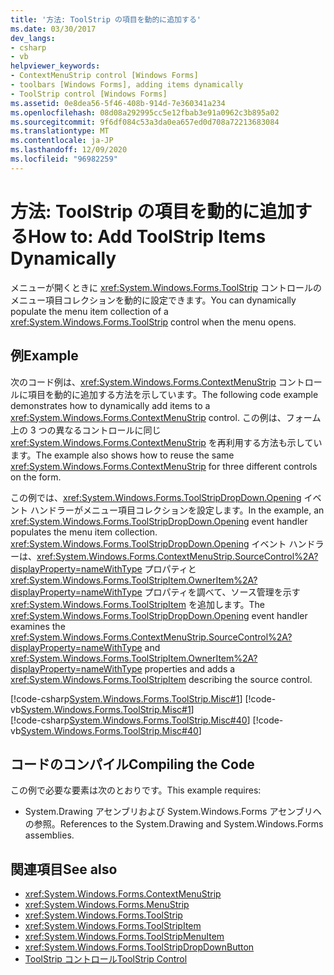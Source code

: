 ```yaml
---
title: '方法: ToolStrip の項目を動的に追加する'
ms.date: 03/30/2017
dev_langs:
- csharp
- vb
helpviewer_keywords:
- ContextMenuStrip control [Windows Forms]
- toolbars [Windows Forms], adding items dynamically
- ToolStrip control [Windows Forms]
ms.assetid: 0e8dea56-5f46-408b-914d-7e360341a234
ms.openlocfilehash: 08d08a292995cc5e12fbab3e91a0962c3b895a02
ms.sourcegitcommit: 9f6df084c53a3da0ea657ed0d708a72213683084
ms.translationtype: MT
ms.contentlocale: ja-JP
ms.lasthandoff: 12/09/2020
ms.locfileid: "96982259"
---
```

# <a name="how-to-add-toolstrip-items-dynamically"></a><span data-ttu-id="bbe16-102">方法: ToolStrip の項目を動的に追加する</span><span class="sxs-lookup"><span data-stu-id="bbe16-102">How to: Add ToolStrip Items Dynamically</span></span>
<span data-ttu-id="bbe16-103">メニューが開くときに <xref:System.Windows.Forms.ToolStrip> コントロールのメニュー項目コレクションを動的に設定できます。</span><span class="sxs-lookup"><span data-stu-id="bbe16-103">You can dynamically populate the menu item collection of a <xref:System.Windows.Forms.ToolStrip> control when the menu opens.</span></span>  
  
## <a name="example"></a><span data-ttu-id="bbe16-104">例</span><span class="sxs-lookup"><span data-stu-id="bbe16-104">Example</span></span>  
 <span data-ttu-id="bbe16-105">次のコード例は、<xref:System.Windows.Forms.ContextMenuStrip> コントロールに項目を動的に追加する方法を示しています。</span><span class="sxs-lookup"><span data-stu-id="bbe16-105">The following code example demonstrates how to dynamically add items to a <xref:System.Windows.Forms.ContextMenuStrip> control.</span></span> <span data-ttu-id="bbe16-106">この例は、フォーム上の 3 つの異なるコントロールに同じ <xref:System.Windows.Forms.ContextMenuStrip> を再利用する方法も示しています。</span><span class="sxs-lookup"><span data-stu-id="bbe16-106">The example also shows how to reuse the same <xref:System.Windows.Forms.ContextMenuStrip> for three different controls on the form.</span></span>  
  
 <span data-ttu-id="bbe16-107">この例では、<xref:System.Windows.Forms.ToolStripDropDown.Opening> イベント ハンドラーがメニュー項目コレクションを設定します。</span><span class="sxs-lookup"><span data-stu-id="bbe16-107">In the example, an <xref:System.Windows.Forms.ToolStripDropDown.Opening> event handler populates the menu item collection.</span></span> <span data-ttu-id="bbe16-108"><xref:System.Windows.Forms.ToolStripDropDown.Opening> イベント ハンドラーは、<xref:System.Windows.Forms.ContextMenuStrip.SourceControl%2A?displayProperty=nameWithType> プロパティと <xref:System.Windows.Forms.ToolStripItem.OwnerItem%2A?displayProperty=nameWithType> プロパティを調べて、ソース管理を示す <xref:System.Windows.Forms.ToolStripItem> を追加します。</span><span class="sxs-lookup"><span data-stu-id="bbe16-108">The <xref:System.Windows.Forms.ToolStripDropDown.Opening> event handler examines the <xref:System.Windows.Forms.ContextMenuStrip.SourceControl%2A?displayProperty=nameWithType> and <xref:System.Windows.Forms.ToolStripItem.OwnerItem%2A?displayProperty=nameWithType> properties and adds a <xref:System.Windows.Forms.ToolStripItem> describing the source control.</span></span>  
  
 [!code-csharp[System.Windows.Forms.ToolStrip.Misc#1](~/samples/snippets/csharp/VS_Snippets_Winforms/System.Windows.Forms.ToolStrip.Misc/CS/Program.cs#1)]
 [!code-vb[System.Windows.Forms.ToolStrip.Misc#1](~/samples/snippets/visualbasic/VS_Snippets_Winforms/System.Windows.Forms.ToolStrip.Misc/VB/Program.vb#1)]  
[!code-csharp[System.Windows.Forms.ToolStrip.Misc#40](~/samples/snippets/csharp/VS_Snippets_Winforms/System.Windows.Forms.ToolStrip.Misc/CS/Program.cs#40)]
[!code-vb[System.Windows.Forms.ToolStrip.Misc#40](~/samples/snippets/visualbasic/VS_Snippets_Winforms/System.Windows.Forms.ToolStrip.Misc/VB/Program.vb#40)]  
  
## <a name="compiling-the-code"></a><span data-ttu-id="bbe16-109">コードのコンパイル</span><span class="sxs-lookup"><span data-stu-id="bbe16-109">Compiling the Code</span></span>  
 <span data-ttu-id="bbe16-110">この例で必要な要素は次のとおりです。</span><span class="sxs-lookup"><span data-stu-id="bbe16-110">This example requires:</span></span>  
  
- <span data-ttu-id="bbe16-111">System.Drawing アセンブリおよび System.Windows.Forms アセンブリへの参照。</span><span class="sxs-lookup"><span data-stu-id="bbe16-111">References to the System.Drawing and System.Windows.Forms assemblies.</span></span>  
  
## <a name="see-also"></a><span data-ttu-id="bbe16-112">関連項目</span><span class="sxs-lookup"><span data-stu-id="bbe16-112">See also</span></span>

- <xref:System.Windows.Forms.ContextMenuStrip>
- <xref:System.Windows.Forms.MenuStrip>
- <xref:System.Windows.Forms.ToolStrip>
- <xref:System.Windows.Forms.ToolStripItem>
- <xref:System.Windows.Forms.ToolStripMenuItem>
- <xref:System.Windows.Forms.ToolStripDropDownButton>
- [<span data-ttu-id="bbe16-113">ToolStrip コントロール</span><span class="sxs-lookup"><span data-stu-id="bbe16-113">ToolStrip Control</span></span>](toolstrip-control-windows-forms.md)
